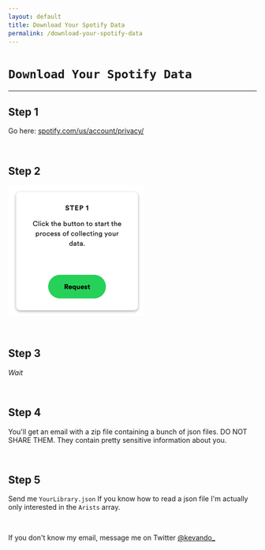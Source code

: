 ```yaml
---
layout: default
title: Download Your Spotify Data
permalink: /download-your-spotify-data
---
```


# `Download Your Spotify Data`

---

## Step 1

Go here: [spotify.com/us/account/privacy/](https://www.spotify.com/us/account/privacy?utm_source=kevando+up+in+this+motherfucker)

<br>

## Step 2

![ss1](/assets/images/spotify-step2.png)

<br>

## Step 3

*Wait*

<br>

## Step 4

You'll get an email with a zip file containing a bunch of json files. DO NOT SHARE THEM. They contain pretty sensitive information about you. 

<br> 

## Step 5 

Send me `YourLibrary.json` If you know how to read a json file I'm actually only interested in the `Arists` array. 

<br>

If you don't know my email, message me on Twitter [@kevando_](https://twitter.com/kevando_)